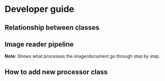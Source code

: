 # Developer guide

## Relationship between classes

## Image reader pipeline 

**Note:** Shows what processes the image/document go through step by step. 

## How to add new processor class